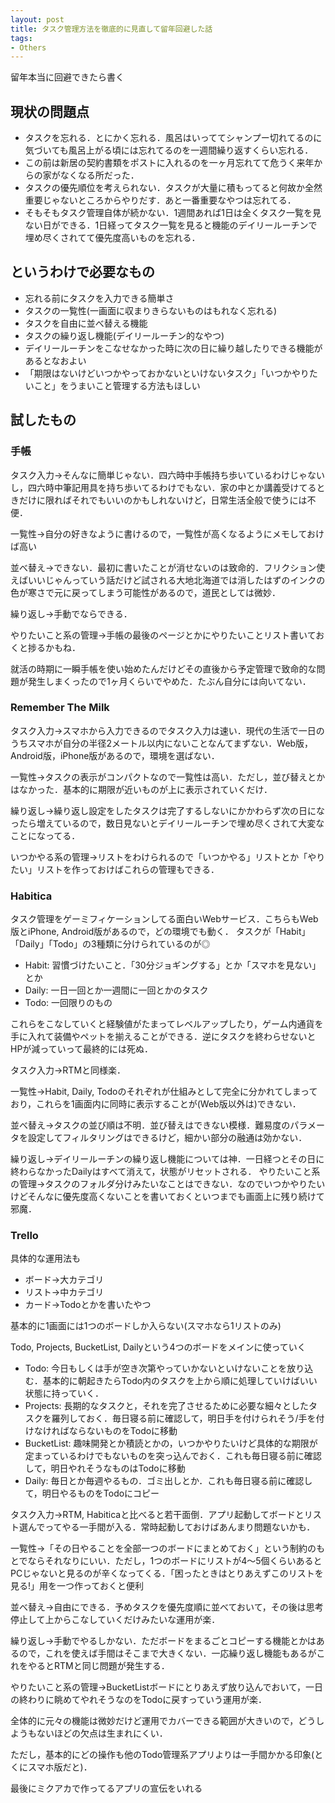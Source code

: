```yaml
---
layout: post
title: タスク管理方法を徹底的に見直して留年回避した話
tags:
- Others
---
```


留年本当に回避できたら書く

## 現状の問題点

+ タスクを忘れる．とにかく忘れる．風呂はいっててシャンプー切れてるのに気づいても風呂上がる頃には忘れてるのを一週間繰り返すくらい忘れる．
+ この前は新居の契約書類をポストに入れるのを一ヶ月忘れてて危うく来年からの家がなくなる所だった．
+ タスクの優先順位を考えられない．タスクが大量に積もってると何故か全然重要じゃないところからやりだす．あと一番重要なやつは忘れてる．
+ そもそもタスク管理自体が続かない．1週間あれば1日は全くタスク一覧を見ない日ができる．1日経ってタスク一覧を見ると機能のデイリールーチンで埋め尽くされてて優先度高いものを忘れる．


## というわけで必要なもの

+ 忘れる前にタスクを入力できる簡単さ
+ タスクの一覧性(一画面に収まりきらないものはもれなく忘れる)
+ タスクを自由に並べ替える機能
+ タスクの繰り返し機能(デイリールーチン的なやつ)
+ デイリールーチンをこなせなかった時に次の日に繰り越したりできる機能があるとなおよい
+ 「期限はないけどいつかやっておかないといけないタスク」「いつかやりたいこと」をうまいこと管理する方法もほしい


## 試したもの

### 手帳

タスク入力→そんなに簡単じゃない．四六時中手帳持ち歩いているわけじゃないし，四六時中筆記用具を持ち歩いてるわけでもない．家の中とか講義受けてるときだけに限ればそれでもいいのかもしれないけど，日常生活全般で使うには不便．

一覧性→自分の好きなように書けるので，一覧性が高くなるようにメモしておけば高い

並べ替え→できない．最初に書いたことが消せないのは致命的．フリクション使えばいいじゃんっていう話だけど試される大地北海道では消したはずのインクの色が寒さで元に戻ってしまう可能性があるので，道民としては微妙．

繰り返し→手動でならできる．

やりたいこと系の管理→手帳の最後のページとかにやりたいことリスト書いておくと捗るかもね．

就活の時期に一瞬手帳を使い始めたんだけどその直後から予定管理で致命的な問題が発生しまくったので1ヶ月くらいでやめた．たぶん自分には向いてない．

### Remember The Milk
タスク入力→スマホから入力できるのでタスク入力は速い．現代の生活で一日のうちスマホが自分の半径2メートル以内にないことなんてまずない．Web版，Android版，iPhone版があるので，環境を選ばない．

一覧性→タスクの表示がコンパクトなので一覧性は高い．ただし，並び替えとかはなかった．基本的に期限が近いものが上に表示されていくだけ．

繰り返し→繰り返し設定をしたタスクは完了するしないにかかわらず次の日になったら増えているので，数日見ないとデイリールーチンで埋め尽くされて大変なことになってる．

いつかやる系の管理→リストをわけられるので「いつかやる」リストとか「やりたい」リストを作っておけばこれらの管理もできる．

### Habitica
タスク管理をゲーミフィケーションしてる面白いWebサービス．こちらもWeb版とiPhone, Android版があるので，どの環境でも動く．
タスクが「Habit」「Daily」「Todo」の3種類に分けられているのが◎

+ Habit: 習慣づけたいこと．「30分ジョギングする」とか「スマホを見ない」とか
+ Daily: 一日一回とか一週間に一回とかのタスク
+ Todo: 一回限りのもの

これらをこなしていくと経験値がたまってレベルアップしたり，ゲーム内通貨を手に入れて装備やペットを揃えることができる．逆にタスクを終わらせないとHPが減っていって最終的には死ぬ．

タスク入力→RTMと同様楽．

一覧性→Habit, Daily, Todoのそれぞれが仕組みとして完全に分かれてしまっており，これらを1画面内に同時に表示することが(Web版以外は)できない．

並べ替え→タスクの並び順は不明．並び替えはできない模様．難易度のパラメータを設定してフィルタリングはできるけど，細かい部分の融通は効かない．

繰り返し→デイリールーチンの繰り返し機能については神．一日経つとその日に終わらなかったDailyはすべて消えて，状態がリセットされる．
やりたいこと系の管理→タスクのフォルダ分けみたいなことはできない．なのでいつかやりたいけどそんなに優先度高くないことを書いておくといつまでも画面上に残り続けて邪魔．

### Trello
具体的な運用法も

+ ボード→大カテゴリ
+ リスト→中カテゴリ
+ カード→Todoとかを書いたやつ

基本的に1画面には1つのボードしか入らない(スマホなら1リストのみ)

Todo, Projects, BucketList, Dailyという4つのボードをメインに使っていく

+ Todo: 今日もしくは手が空き次第やっていかないといけないことを放り込む．基本的に朝起きたらTodo内のタスクを上から順に処理していけばいい状態に持っていく．
+ Projects: 長期的なタスクと，それを完了させるために必要な細々としたタスクを羅列しておく．毎日寝る前に確認して，明日手を付けられそう/手を付けなければならないものをTodoに移動
+ BucketList: 趣味開発とか積読とかの，いつかやりたいけど具体的な期限が定まっているわけでもないものを突っ込んでおく．これも毎日寝る前に確認して，明日やれそうなものはTodoに移動
+ Daily: 毎日とか毎週やるもの．ゴミ出しとか．これも毎日寝る前に確認して，明日やるものをTodoにコピー

タスク入力→RTM, Habiticaと比べると若干面倒．アプリ起動してボードとリスト選んでってやる一手間が入る．常時起動しておけばあんまり問題ないかも．

一覧性→「その日やることを全部一つのボードにまとめておく」という制約のもとでならそれなりにいい．ただし，1つのボードにリストが4〜5個くらいあるとPCじゃないと見るのが辛くなってくる．「困ったときはとりあえずこのリストを見る!」用を一つ作っておくと便利

並べ替え→自由にできる．予めタスクを優先度順に並べておいて，その後は思考停止して上からこなしていくだけみたいな運用が楽．

繰り返し→手動でやるしかない．ただボードをまるごとコピーする機能とかはあるので，これを使えば手間はそこまで大きくない．一応繰り返し機能もあるがこれをやるとRTMと同じ問題が発生する．

やりたいこと系の管理→BucketListボードにとりあえず放り込んでおいて，一日の終わりに眺めてやれそうなのをTodoに戻すっていう運用が楽．

全体的に元々の機能は微妙だけど運用でカバーできる範囲が大きいので，どうしようもないほどの欠点は生まれにくい．

ただし，基本的にどの操作も他のTodo管理系アプリよりは一手間かかる印象(とくにスマホ版だと)．



最後にミクアカで作ってるアプリの宣伝をいれる

